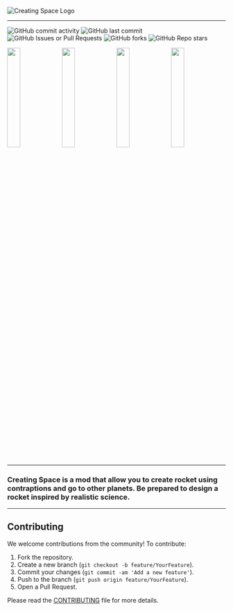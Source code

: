 ![Creating Space Logo](https://cdn.discordapp.com/attachments/1134250316913717298/1270038586972049511/image.png?ex=66bec55b&is=66bd73db&hm=208ff7d2b832598b553f15ee2fb9fdc99cc0bd4c2cb329ff3d8d9dd8d4bec604&)

----

![GitHub commit activity](https://img.shields.io/github/commit-activity/t/RealAntEngineer/creating_space?style=for-the-badge)
![GitHub last commit](https://img.shields.io/github/last-commit/RealAntEngineer/creating_space?style=for-the-badge)
![GitHub Issues or Pull Requests](https://img.shields.io/github/issues/RealAntEngineer/creating_space?style=for-the-badge)
![GitHub forks](https://img.shields.io/github/forks/RealAntEngineer/creating_space?style=for-the-badge)
![GitHub Repo stars](https://img.shields.io/github/stars/RealAntEngineer/creating_space?style=for-the-badge)

<a href="https://www.curseforge.com/minecraft/mc-mods/create-creating-space"><img src="https://realantengineer.github.io//assets/images/Available_on_Curseforge.png" width=24.25% height=24.25% /></a>
<a href="https://modrinth.com/mod/creating-space"><img src="https://realantengineer.github.io//assets/images/Available_on_Modrinth.png" width=24.25% height=24.25% /></a>
<a href="https://discord.gg/Dn9DhTqarH"><img src="https://realantengineer.github.io//assets/images/Chat_With_Us_on_discord.png" width=24.25% height=24.25% /></a>
<a href="https://creating-space.fandom.com/wiki/Creating_Space_Wiki"><img src="https://realantengineer.github.io//assets/images/Check_the_wiki.png" width=24.25% height=24.25% /></a>

----

### Creating Space is a mod that allow you to create rocket using contraptions and go to other planets. Be prepared to design a rocket inspired by realistic science.

----

## Contributing

We welcome contributions from the community! To contribute:

1. Fork the repository.
2. Create a new branch (`git checkout -b feature/YourFeature`).
3. Commit your changes (`git commit -am 'Add a new feature'`).
4. Push to the branch (`git push origin feature/YourFeature`).
5. Open a Pull Request.

Please read the [CONTRIBUTING](CONTRIBUTING.md) file for more details.
